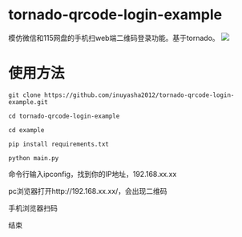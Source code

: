 # tornado-qrcode-login-example
模仿微信和115网盘的手机扫web端二维码登录功能。基于tornado。
![](http://www.ekaay.com/Bilder/ekaayflowchart.jpg)
# 使用方法
`git clone https://github.com/inuyasha2012/tornado-qrcode-login-example.git`

`cd tornado-qrcode-login-example`

`cd example`

`pip install requirements.txt`

`python main.py`

命令行输入ipconfig，找到你的IP地址，192.168.xx.xx

pc浏览器打开http://192.168.xx.xx/，会出现二维码

手机浏览器扫码

结束
